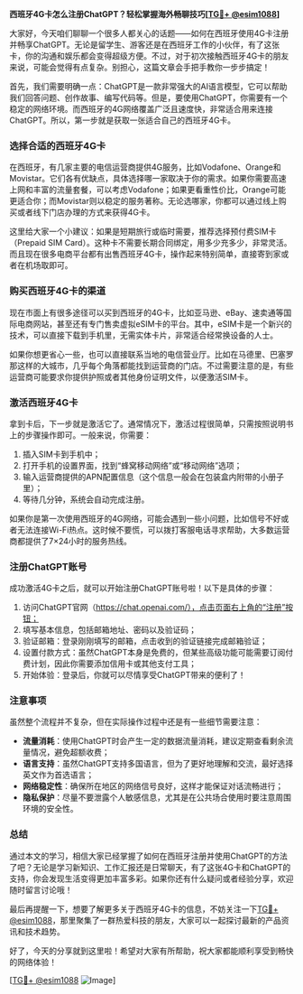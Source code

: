 **西班牙4G卡怎么注册ChatGPT？轻松掌握海外畅聊技巧[[TG💪+ @esim1088](https://t.me/s/esim1088)]**

大家好，今天咱们聊聊一个很多人都关心的话题——如何在西班牙使用4G卡注册并畅享ChatGPT。无论是留学生、游客还是在西班牙工作的小伙伴，有了这张卡，你的沟通和娱乐都会变得超级方便。不过，对于初次接触西班牙4G卡的朋友来说，可能会觉得有点复杂。别担心，这篇文章会手把手教你一步步搞定！

首先，我们需要明确一点：ChatGPT是一款非常强大的AI语言模型，它可以帮助我们回答问题、创作故事、编写代码等。但是，要使用ChatGPT，你需要有一个稳定的网络环境。而西班牙的4G网络覆盖广泛且速度快，非常适合用来连接ChatGPT。所以，第一步就是获取一张适合自己的西班牙4G卡。

### **选择合适的西班牙4G卡**

在西班牙，有几家主要的电信运营商提供4G服务，比如Vodafone、Orange和Movistar。它们各有优缺点，具体选择哪一家取决于你的需求。如果你需要高速上网和丰富的流量套餐，可以考虑Vodafone；如果更看重性价比，Orange可能更适合你；而Movistar则以稳定的服务著称。无论选哪家，你都可以通过线上购买或者线下门店办理的方式来获得4G卡。

这里给大家一个小建议：如果是短期旅行或临时需要，推荐选择预付费SIM卡（Prepaid SIM Card）。这种卡不需要长期合同绑定，用多少充多少，非常灵活。而且现在很多电商平台都有出售西班牙4G卡，操作起来特别简单，直接寄到家或者在机场取即可。

### **购买西班牙4G卡的渠道**

现在市面上有很多途径可以买到西班牙的4G卡，比如亚马逊、eBay、速卖通等国际电商网站，甚至还有专门售卖虚拟eSIM卡的平台。其中，eSIM卡是一个新兴的技术，可以直接下载到手机里，无需实体卡片，非常适合经常换设备的人士。

如果你想更省心一些，也可以直接联系当地的电信营业厅。比如在马德里、巴塞罗那这样的大城市，几乎每个角落都能找到运营商的门店。不过需要注意的是，有些运营商可能要求你提供护照或者其他身份证明文件，以便激活SIM卡。

### **激活西班牙4G卡**

拿到卡后，下一步就是激活它了。通常情况下，激活过程很简单，只需按照说明书上的步骤操作即可。一般来说，你需要：

1. 插入SIM卡到手机中；
2. 打开手机的设置界面，找到“蜂窝移动网络”或“移动网络”选项；
3. 输入运营商提供的APN配置信息（这个信息一般会在包装盒内附带的小册子里）；
4. 等待几分钟，系统会自动完成注册。

如果你是第一次使用西班牙的4G网络，可能会遇到一些小问题，比如信号不好或者无法连接Wi-Fi热点。这时候不要慌，可以拨打客服电话寻求帮助，大多数运营商都提供了7×24小时的服务热线。

### **注册ChatGPT账号**

成功激活4G卡之后，就可以开始注册ChatGPT账号啦！以下是具体的步骤：

1. 访问ChatGPT官网（https://chat.openai.com/），点击页面右上角的“注册”按钮；
2. 填写基本信息，包括邮箱地址、密码以及验证码；
3. 验证邮箱：登录刚刚填写的邮箱，点击收到的验证链接完成邮箱验证；
4. 设置付款方式：虽然ChatGPT本身是免费的，但某些高级功能可能需要订阅付费计划，因此你需要添加信用卡或其他支付工具；
5. 开始体验：登录后，你就可以尽情享受ChatGPT带来的便利了！

### **注意事项**

虽然整个流程并不复杂，但在实际操作过程中还是有一些细节需要注意：

- **流量消耗**：使用ChatGPT时会产生一定的数据流量消耗，建议定期查看剩余流量情况，避免超额收费；
- **语言支持**：虽然ChatGPT支持多国语言，但为了更好地理解和交流，最好选择英文作为首选语言；
- **网络稳定性**：确保所在地区的网络信号良好，这样才能保证对话流畅进行；
- **隐私保护**：尽量不要泄露个人敏感信息，尤其是在公共场合使用时要注意周围环境的安全性。

### **总结**

通过本文的学习，相信大家已经掌握了如何在西班牙注册并使用ChatGPT的方法了吧？无论是学习新知识、工作汇报还是日常聊天，有了这张4G卡和ChatGPT的支持，你会发现生活变得更加丰富多彩。如果你还有什么疑问或者经验分享，欢迎随时留言讨论哦！

最后再提醒一下，想要了解更多关于西班牙4G卡的信息，不妨关注一下[TG💪+ @esim1088](https://t.me/s/esim1088)，那里聚集了一群热爱科技的朋友，大家可以一起探讨最新的产品资讯和技术趋势。

好了，今天的分享就到这里啦！希望对大家有所帮助，祝大家都能顺利享受到畅快的网络体验！

[[TG💪+ @esim1088](https://t.me/s/esim1088) ![Image](https://i.postimg.cc/4NQfJmqS/Snipaste-2025-05-13-00-14-12.png)]